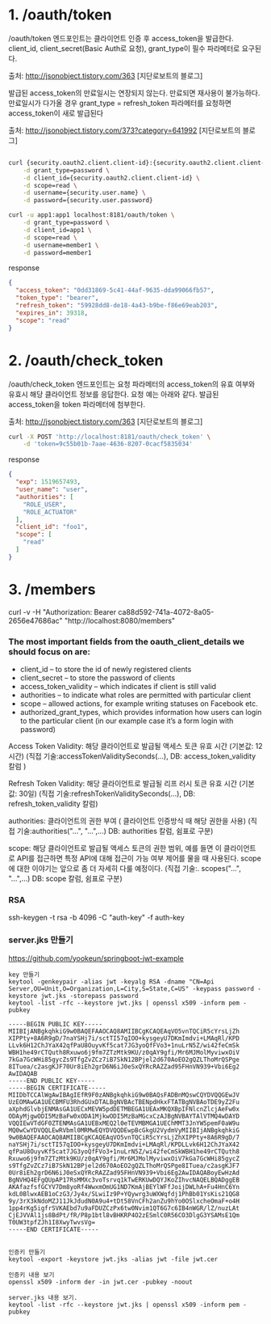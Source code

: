 # 1. /oauth/token

/oauth/token 엔드포인트는 클라이언트 인증 후 access_token을 발급한다. client_id, client_secret(Basic Auth로 요청), grant_type이 필수 파라메터로 요구된다.

출처: http://jsonobject.tistory.com/363 [지단로보트의 블로그]

발급된 access_token의 만료일시는 연장되지 않는다. 만료되면 재사용이 불가능하다. 만료일시가 다가올 경우 grant_type = refresh_token 파라메터를 요청하면 access_token이 새로 발급된다

출처: http://jsonobject.tistory.com/373?category=641992 [지단로보트의 블로그]


```bash

curl {security.oauth2.client.client-id}:{security.oauth2.client.client-secret}@주소/oauth/token \
    -d grant_type=password \
    -d client_id={security.oauth2.client.client-id} \
    -d scope=read \
    -d username={security.user.name} \
    -d password={security.user.password}

```

```bash
curl -u app1:app1 localhost:8181/oauth/token \
    -d grant_type=password \
    -d client_id=app1 \
    -d scope=read \
    -d username=member1 \
    -d password=member1
```

response
```json
{
  "access_token": "0dd31869-5c41-44af-9635-dda99066fb57",
  "token_type": "bearer",
  "refresh_token": "59928dd8-de18-4a43-b9be-f86e69eab203",
  "expires_in": 39318,
  "scope": "read"
}
```



# 2. /oauth/check_token

/oauth/check_token 엔드포인트는 요청 파라메터의 access_token의 유효 여부와 유효시 해당 클라이언트 정보를 응답한다. 
요청 예는 아래와 같다. 발급된 access_token을 token 파라메터에 첨부한다.

출처: http://jsonobject.tistory.com/363 [지단로보트의 블로그]

```bash
curl -X POST 'http://localhost:8181/oauth/check_token' \
    -d 'token=9c55b01b-7aae-4636-8207-0cacf5835034'
```

response

```json
{
  "exp": 1519657493,
  "user_name": "user",
  "authorities": [
    "ROLE_USER",
    "ROLE_ACTUATOR"
  ],
  "client_id": "foo1",
  "scope": [
    "read"
  ]
}
```


# 3. /members

curl -v -H "Authorization: Bearer ca88d592-741a-4072-8a05-2656e47686ac" "http://localhost:8080/members"




### The most important fields from the oauth_client_details we should focus on are:

- client_id – to store the id of newly registered clients
- client_secret – to store the password of clients
- access_token_validity – which indicates if client is still valid
- authorities – to indicate what roles are permitted with particular client
- scope – allowed actions, for example writing statuses on Facebook etc.
- authorized_grant_types, which provides information how users can login to the particular client (in our example case it’s a form login with password)



Access Token Validity: 해당 클라이언트로 발급될 액세스 토큰 유효 시간 (기본값: 12시간)
(직접 기술:accessTokenValiditySeconds(...), DB: access_token_validity 칼럼 )

Refresh Token Validity: 해당 클라이언트로 발급될 리프 러시 토큰 유효 시간 (기본값: 30일)
(직접 기술:refreshTokenValiditySeconds(...), DB: refresh_token_validity 칼럼)

authorities: 클라이언트의 권한 부여 ( 클라이언트 인증방식 때 해당 권한을 사용)
(직접 기술:authorities("...", "...",...) DB: authorities 칼럼, 쉼표로 구분)

scope: 해당 클라이언트로 발급될 액세스 토큰의 권한 범위, 예를 들면 이 클라이언트로 API를 접근하면 특정 API에 대해 접근이 가능 여부 제어를 물을 때 사용된다. scope에 대한 이야기는 앞으로 좀 더 자세히 다룰 예정이다.
(직접 기술:. scopes("...", "...",...) DB: scope 칼럼, 쉼표로 구분)



### RSA

ssh-keygen -t rsa -b 4096 -C "auth-key" -f auth-key

### server.jks 만들기 

https://github.com/yookeun/springboot-jwt-example

```
key 만들기
keytool -genkeypair -alias jwt -keyalg RSA -dname "CN=Api Server,OU=Unit,O=Organization,L=City,S=State,C=US" -keypass password -keystore jwt.jks -storepass password
keytool -list -rfc --keystore jwt.jks | openssl x509 -inform pem -pubkey

-----BEGIN PUBLIC KEY-----
MIIBIjANBgkqhkiG9w0BAQEFAAOCAQ8AMIIBCgKCAQEAqVO5vnTQCiR5cYrsLjZh
XIPPty+8A6R9gD/7naYSHj7i/sctTI57qIOO+kysgeyU7DKmImdvi+LMAqRl/KPD
LLvk6H12ChJYaX42qfPaU8OuyvKf5cat7JG3yoQfFVo3+1nuLrN5Z/wi42feCmSk
WBH1he49rCTQuth8Rxuwo6j9fm7ZTzMtk9KU/z0qAY9gfi/Mr6MJMolMyviwxOiV
7kGa7GcWHi85gycZs9TfgZvZCz7iB7SkN12BPjel2d670AoEO2gQZLThoMrQSPge
8ITuea/c2asgKJF70Ur8iEh2grD6N6iJ0eSxQYRcRAZZad95FHnVN939+Vbi6Eg2
AwIDAQAB
-----END PUBLIC KEY-----
-----BEGIN CERTIFICATE-----
MIIDbTCCAlWgAwIBAgIEfR9F0zANBgkqhkiG9w0BAQsFADBnMQswCQYDVQQGEwJV
UzEOMAwGA1UECBMFU3RhdGUxDTALBgNVBAcTBENpdHkxFTATBgNVBAoTDE9yZ2Fu
aXphdGlvbjENMAsGA1UECxMEVW5pdDETMBEGA1UEAxMKQXBpIFNlcnZlcjAeFw0x
ODAyMjgwODI5MzBaFw0xODA1MjkwODI5MzBaMGcxCzAJBgNVBAYTAlVTMQ4wDAYD
VQQIEwVTdGF0ZTENMAsGA1UEBxMEQ2l0eTEVMBMGA1UEChMMT3JnYW5pemF0aW9u
MQ0wCwYDVQQLEwRVbml0MRMwEQYDVQQDEwpBcGkgU2VydmVyMIIBIjANBgkqhkiG
9w0BAQEFAAOCAQ8AMIIBCgKCAQEAqVO5vnTQCiR5cYrsLjZhXIPPty+8A6R9gD/7
naYSHj7i/sctTI57qIOO+kysgeyU7DKmImdvi+LMAqRl/KPDLLvk6H12ChJYaX42
qfPaU8OuyvKf5cat7JG3yoQfFVo3+1nuLrN5Z/wi42feCmSkWBH1he49rCTQuth8
Rxuwo6j9fm7ZTzMtk9KU/z0qAY9gfi/Mr6MJMolMyviwxOiV7kGa7GcWHi85gycZ
s9TfgZvZCz7iB7SkN12BPjel2d670AoEO2gQZLThoMrQSPge8ITuea/c2asgKJF7
0Ur8iEh2grD6N6iJ0eSxQYRcRAZZad95FHnVN939+Vbi6Eg2AwIDAQABoyEwHzAd
BgNVHQ4EFgQUpAP17RsMMXc3voTsrvq1kTwERKUwDQYJKoZIhvcNAQELBQADggEB
AKAfazfsfGCYV7Dm8yoRf4WwxmOmUG1ND7KmAjBEYlWFfJoijDWLhA+Fu4HnC6Yn
kdL0BlwxAEB1oCzG3/Jy4x/SLwiIz9P+YQywrg3uWXWqfdj1PhBb01YsKis21QG8
9y/3rX3kNdoMZJ11JkJdudN0A9u4+tDt58VnCFh2anZu9hYo0OSlxcheOmaF+o4H
1pp4rKg5igfrSVKAEbd7u9aFDUZCzPx6tw0Nvim1QT6G7c6IB4nWGR/lZ/nuzLAt
CjEJVVAl1js8BdPt/fR/P8p1btl8vBHKRP4O2zESmlC0R56CO3DlgG3YSAMsE1Qm
T0UW3tpfZJh1I8XwyTwvsVg=
-----END CERTIFICATE-----


인증키 만들기
keytool -export -keystore jwt.jks -alias jwt -file jwt.cer

인증키 내용 보기
openssl x509 -inform der -in jwt.cer -pubkey -noout

server.jks 내용 보기.
keytool -list -rfc --keystore jwt.jks | openssl x509 -inform pem -pubkey
```